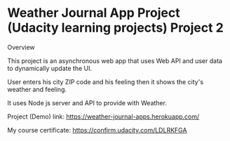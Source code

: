 # Weather Journal App Project (Udacity learning projects) Project 2

Overview

This project is an asynchronous web app that uses Web API and user data to dynamically update the UI.

User enters his city ZIP code and his feeling then it shows the city's weather and feeling.

It uses Node js server and API to provide with Weather.

Project (Demo) link:
https://weather-journal-apps.herokuapp.com/

My course certificate:
https://confirm.udacity.com/LDLRKFGA
